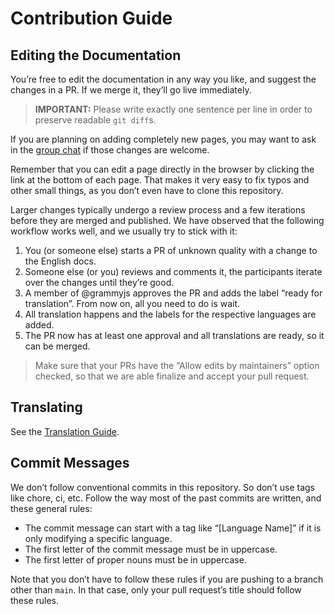 # Contribution Guide

## Editing the Documentation

You’re free to edit the documentation in any way you like, and suggest the changes in a PR.
If we merge it, they’ll go live immediately.

> **IMPORTANT:** Please write exactly one sentence per line in order to preserve readable `git diff`s.

If you are planning on adding completely new pages, you may want to ask in the [group chat](https://t.me/grammyjs) if those changes are welcome.

Remember that you can edit a page directly in the browser by clicking the link at the bottom of each page.
That makes it very easy to fix typos and other small things, as you don’t even have to clone this repository.

Larger changes typically undergo a review process and a few iterations before they are merged and published.
We have observed that the following workflow works well, and we usually try to stick with it:

1. You (or someone else) starts a PR of unknown quality with a change to the English docs.
2. Someone else (or you) reviews and comments it, the participants iterate over the changes until they’re good.
3. A member of @grammyjs approves the PR and adds the label “ready for translation”.
   From now on, all you need to do is wait.
4. All translation happens and the labels for the respective languages are added.
5. The PR now has at least one approval and all translations are ready, so it can be merged.

> Make sure that your PRs have the “Allow edits by maintainers” option checked, so that we are able finalize and accept your pull request.

## Translating

See the [Translation Guide](./TRANSLATING.md).

## Commit Messages

We don’t follow conventional commits in this repository.
So don’t use tags like chore, ci, etc.
Follow the way most of the past commits are written, and these general rules:

- The commit message can start with a tag like “[Language Name]” if it is only modifying a specific language.
- The first letter of the commit message must be in uppercase.
- The first letter of proper nouns must be in uppercase.

Note that you don’t have to follow these rules if you are pushing to a branch other than `main`.
In that case, only your pull request’s title should follow these rules.
